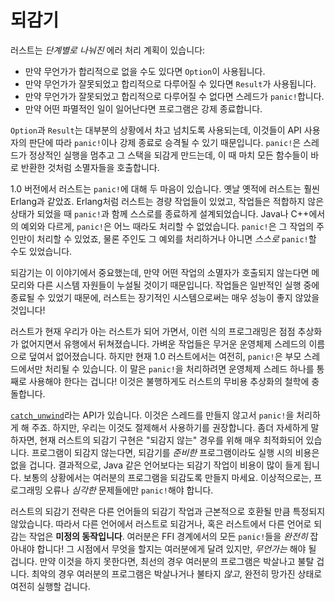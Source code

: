 # 되감기

러스트는 *단계별로 나눠진* 에러 처리 계획이 있습니다:

* 만약 무언가가 합리적으로 없을 수도 있다면 `Option`이 사용됩니다.
* 만약 무언가가 잘못되었고 합리적으로 다루어질 수 있다면 `Result`가 사용됩니다.
* 만약 무언가가 잘못되었고 합리적으로 다루어질 수 없다면 스레드가 `panic!`합니다.
* 만약 어떤 파멸적인 일이 일어난다면 프로그램은 강제 종료합니다.

`Option`과 `Result`는 대부분의 상황에서 차고 넘치도록 사용되는데, 이것들이 API 사용자의 판단에 따라 `panic!`이나 강제 종료로 승격될 수 있기 때문입니다. 
`panic!`은 스레드가 정상적인 실행을 멈추고 그 스택을 되감게 만드는데, 이 때 마치 모든 함수들이 바로 반환한 것처럼 소멸자들을 호출합니다.

1.0 버전에서 러스트는 `panic!`에 대해 두 마음이 있습니다. 옛날 옛적에 러스트는 훨씬 Erlang과 같았죠. 
Erlang처럼 러스트는 경량 작업들이 있었고, 작업들은 적합하지 않은 상태가 되었을 때 `panic!`과 함께 스스로를 종료하게 설계되었습니다. Java나 C++에서의 예외와 다르게, `panic!`은 어느 때라도 처리할 수 없었습니다. 
`panic!`은 그 작업의 주인만이 처리할 수 있었죠, 물론 주인도 그 예외를 처리하거나 아니면 *스스로* `panic!`할 수도 있었습니다.

되감기는 이 이야기에서 중요했는데, 만약 어떤 작업의 소멸자가 호출되지 않는다면 메모리와 다른 시스템 자원들이 누설될 것이기 때문입니다. 
작업들은 일반적인 실행 중에 종료될 수 있었기 때문에, 러스트는 장기적인 시스템으로써는 매우 성능이 좋지 않았을 것입니다!

러스트가 현재 우리가 아는 러스트가 되어 가면서, 이런 식의 프로그래밍은 점점 추상화가 없어지면서 유행에서 뒤쳐졌습니다. 가벼운 작업들은 무거운 운영체제 스레드의 이름으로 덮여서 없어졌습니다. 
하지만 현재 1.0 러스트에서는 여전히, `panic!`은 부모 스레드에서만 처리될 수 있습니다. 이 말은 `panic!`을 처리하려면 운영체제 스레드 하나를 통째로 사용해야 한다는 겁니다! 이것은 불행하게도 러스트의 무비용 추상화의 철학에 충돌합니다.

[`catch_unwind`]라는 API가 있습니다. 이것은 스레드를 만들지 않고서 `panic!`을 처리하게 해 주죠. 하지만, 우리는 이것도 절제해서 사용하기를 권장합니다. 
좀더 자세하게 말하자면, 현재 러스트의 되감기 구현은 "되감지 않는" 경우를 위해 매우 최적화되어 있습니다. 프로그램이 되감지 않는다면, 되감기를 *준비한* 프로그램이라도 실행 시의 비용은 없을 겁니다. 
결과적으로, Java 같은 언어보다는 되감기 작업이 비용이 많이 들게 됩니다. 보통의 상황에서는 여러분의 프로그램을 되감도록 만들지 마세요. 이상적으로는, 프로그래밍 오류나 *심각한* 문제들에만 `panic!`해야 합니다.

러스트의 되감기 전략은 다른 언어들의 되감기 작업과 근본적으로 호환될 만큼 특정되지 않았습니다. 따라서 다른 언어에서 러스트로 되감거나, 혹은 러스트에서 다른 언어로 되감는 작업은 **미정의 동작입니다**. 
여러분은 FFI 경계에서의 모든 `panic!`들을 *완전히* 잡아내야 합니다! 그 시점에서 무엇을 할지는 여러분에게 달려 있지만, *무언가는* 해야 될 겁니다. 만약 이것을 하지 못한다면, 최선의 경우 여러분의 프로그램은 박살나고 불탈 겁니다. 
최악의 경우 여러분의 프로그램은 박살나거나 불타지 *않고*, 완전히 망가진 상태로 여전히 실행할 겁니다.

[`catch_unwind`]: https://doc.rust-lang.org/std/panic/fn.catch_unwind.html
